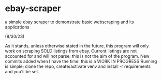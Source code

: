 # ebay-scraper
a simple ebay scraper to demonstrate basic webscraping and its applications

(8/30/23)

As it stands, unless otherwise stated in the future, this program will only work on scraping SOLD listings from ebay. 
Current listings are not accounted for and will not parse; this is not the aim of the program. 
New commits added when I have the time: this is a WORK IN PROGRESS 
Running is simple; clone the repo, create/activate venv and install -r requirements and you'll be set. 
